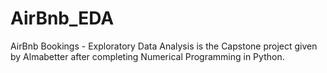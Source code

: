 # AirBnb_EDA
AirBnb Bookings - Exploratory Data Analysis is the Capstone project given by Almabetter after completing Numerical Programming in Python. 
